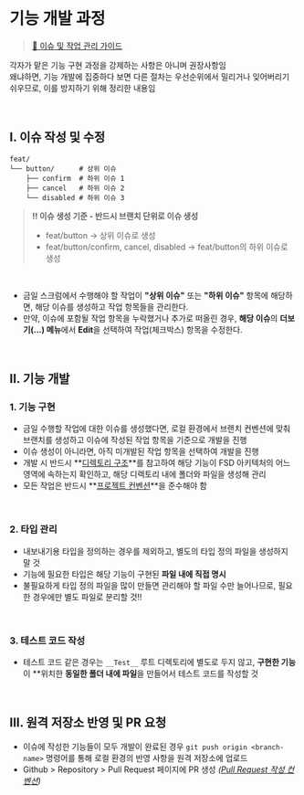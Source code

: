 # 기능 개발 과정

> [🔗 이슈 및 작업 관리 가이드](./issue_workflow.md)

각자가 맡은 기능 구현 과정을 강제하는 사항은 아니며 권장사항임 <br />
왜냐하면, 기능 개발에 집중하다 보면 다른 절차는 우선순위에서 밀리거나 잊어버리기 쉬우므로, 이를 방지하기 위해 정리한 내용임

<br />

## I. 이슈 작성 및 수정

```text
feat/
└── button/      # 상위 이슈
    ├── confirm  # 하위 이슈 1
    ├── cancel   # 하위 이슈 2
    └── disabled # 하위 이슈 3
```

> **‼️ 이슈 생성 기준 - 반드시 브랜치 단위로 이슈 생성**
> - feat/button -> 상위 이슈로 생성
> - feat/button/confirm, cancel, disabled -> feat/button의 하위 이슈로 생성

<br />

- 금일 스크럼에서 수행해야 할 작업이 **"상위 이슈"** 또는 **"하위 이슈"** 항목에 해당하면, 해당 이슈를 생성하고 작업 항목들을 관리한다.
- 만약, 이슈에 포함될 작업 항목을 누락했거나 추가로 떠올린 경우, **해당 이슈**의 **더보기(...) 메뉴**에서 **Edit**을 선택하여 작업(체크박스) 항목을 수정한다.

<br />

## II. 기능 개발

### 1. 기능 구현

- 금일 수행할 작업에 대한 이슈를 생성했다면, 로컬 환경에서 브랜치 컨벤션에 맞춰 브랜치를 생성하고 이슈에 작성된 작업 항목을 기준으로 개발을 진행
- 이슈 생성이 아니라면, 아직 미개발된 작업 항목을 선택하여 개발을 진행
- 개발 시 반드시 **[디렉토리 구조](../guides/directory_structure.md)**를 참고하여 해당 기능이 FSD 아키텍처의 어느 영역에 속하는지 확인하고, 해당 디렉토리 내에 폴더와 파일을 생성해 관리
- 모든 작업은 반드시 **[프로젝트 컨벤션](../convention/README.md)**을 준수해야 함

<br />

### 2. 타입 관리

- 내보내기용 타입을 정의하는 경우를 제외하고, 별도의 타입 정의 파일을 생성하지 말 것
- 기능에 필요한 타입은 해당 기능이 구현된 **파일 내에 직접 명시**
- 불필요하게 타입 정의 파일을 많이 만들면 관리해야 할 파일 수만 늘어나므로, 필요한 경우에만 별도 파일로 분리할 것!!

<br />

### 3. 테스트 코드 작성

- 테스트 코드 같은 경우는 `__Test__` 루트 디렉토리에 별도로 두지 않고, **구현한 기능**이 **위치한 **동일한 폴더 내에 파일**을 만들어서 테스트 코드를 작성할 것

<br />

## III. 원격 저장소 반영 및 PR 요청

- 이슈에 작성한 기능들이 모두 개발이 완료된 경우 `git push origin <branch-name>` 명령어를 통해 로컬 환경의 반영 사항을 원격 저장소에 업로드
- Github > Repository > Pull Request 페이지에 PR 생성 _([Pull Request 작성 컨벤션](../convention/pull-request.md))_